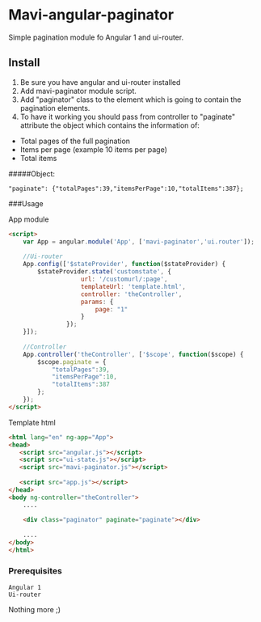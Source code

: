 # Mavi-angular-paginator

Simple pagination module fo Angular 1 and ui-router.

## Install

1. Be sure you have angular and ui-router installed
2. Add mavi-paginator module script.
3. Add "paginator" class to the element which is going to contain the pagination elements.
4. To have it working you should pass from controller to "paginate" attribute the object which contains the information of:
* Total pages of the full pagination
* Items per page (example 10 items per page)
* Total items 

#####Object:

```
"paginate": {"totalPages":39,"itemsPerPage":10,"totalItems":387};
```

###Usage

App module

```html
<script>
    var App = angular.module('App', ['mavi-paginator','ui.router']);
    
    //Ui-router
    App.config(['$stateProvider', function($stateProvider) {
        $stateProvider.state('customstate', {
                    url: '/customurl/:page',
                    templateUrl: 'template.html',
                    controller: 'theController',
                    params: {
                        page: "1"
                    }
                });
    }]);
    
    //Controller
    App.controller('theController', ['$scope', function($scope) {
        $scope.paginate = {
            "totalPages":39,
            "itemsPerPage":10,
            "totalItems":387
        };
    });
</script>
```

Template html

```html
<html lang="en" ng-app="App">
<head>
   <script src="angular.js"></script>
   <script src="ui-state.js"></script>
   <script src="mavi-paginator.js"></script>
   
   <script src="app.js"></script>
</head>
<body ng-controller="theController">
    ....
    
    <div class="paginator" paginate="paginate"></div>
    
    ....
</body>
</html>
```

### Prerequisites

```
Angular 1
Ui-router
```

Nothing more ;)

